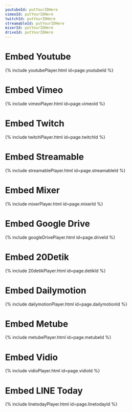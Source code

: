 ```yaml
---
youtubeId: putYourIDHere
vimeoId: putYourIDHere
twitchId: putYourIDHere
streamableId: putYourIDHere
mixerId: putYourIDHere
driveId: putYourIDHere
---
```

# Embed Youtube

<!---
Include this next line in your .md for Youtube videos, make sure to put your video ID up there!

Example:     youtubeId: lDi9uFcD7XI
-->

{% include youtubePlayer.html id=page.youtubeId %}

# Embed Vimeo

<!---
Include this next line in your .md file for Vimeo videos, make sure to put your video ID up there!

Example:     vimeoID: 22439234
-->

{% include vimeoPlayer.html id=page.vimeoId %}

# Embed Twitch

<!---
Include this next line in your .md file for Twitch videos, make sure to put your video ID up there!

Example:     twitchId: GrotesqueArbitraryGullPupper
-->

{% include twitchPlayer.html id=page.twitchId %}

# Embed Streamable 

<!---
Include this next line in your .md file for Streamable videos, make sure to put your video ID up there!

Example:     streamableId: s9ijg 
-->

{% include streamablePlayer.html id=page.streamableId %}

# Embed Mixer 

<!---
Include this next line in your .md file for Mixer videos, make sure to put your video ID up there!

Example:     mixerId: -Q8g7gGquEqxTNAGaz14qA
-->

{% include mixerPlayer.html id=page.mixerId %}

# Embed Google Drive 

<!---
Include this next line in your .md file for Google Drive videos, make sure to put your video ID up there!

Example:     driveId: 0B7L_dMcaZknxVTRndmdSQ0F5OFE/preview
-->

{% include googleDrivePlayer.html id=page.driveId %}

# Embed 20Detik 

<!---
Include this next line in your .md file for 20Detik videos, make sure to put your video ID up there!

Example:     detikId: 190130051
-->

{% include 20detikPlayer.html id=page.detikId %}

# Embed Dailymotion 

<!---
Include this next line in your .md file for Dailymotion videos, make sure to put your video ID up there!

Example:     dailymotionId: x2btuie
-->

{% include dailymotionPlayer.html id=page.dailymotionId %}

# Embed Metube 

<!---
Include this next line in your .md file for Metube videos, make sure to put your video ID up there!

Example:     metubeId: 11107214
-->

{% include metubePlayer.html id=page.metubeId %}

# Embed Vidio 

<!---
Include this next line in your .md file for Vidio videos, make sure to put your video ID up there!

Example:     vidioId: 1671743
-->

{% include vidioPlayer.html id=page.vidioId %}

# Embed LINE Today 

<!---
Include this next line in your .md file for LINE Today videos, make sure to put your video ID up there!

Example:     linetodayId: abcdefg 
-->

{% include linetodayPlayer.html id=page.linetodayId %}



